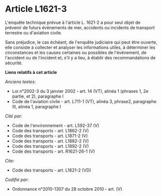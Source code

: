 # Article L1621-3

L'enquête technique prévue à l'article L. 1621-2 a pour seul objet de prévenir de futurs événements de mer, accidents ou
incidents de transport terrestre ou d'aviation civile. 

Sans préjudice, le cas échéant, de l'enquête judiciaire qui peut être ouverte, elle consiste à collecter et analyser les
informations utiles, à déterminer les circonstances et les causes certaines ou possibles de l'événement, de l'accident ou de
l'incident et, s'il y a lieu, à établir des recommandations de sécurité.

**Liens relatifs à cet article**

_Anciens textes_:

  - Loi n°2002-3 du 3 janvier 2002 - art. 14 (VT), alinéa 1 (phrases 1, 2e partie, et 2), paragraphe I
  - Code de l'aviation civile - art. L711-1 (VT), alinéa 3, phrase2, paragraphe III, alinéa 1, paragraphe I

_Cité par_:

  - Code de l'environnement - art. L592-37 (V)
  - Code des transports - art. L1862-2 (V)
  - Code des transports - art. L1871-2 (V)
  - Code des transports - art. L1882-2 (V)
  - Code des transports - art. L1892-2 (V)
  - Code des transports - art. R1621-26-1 (V)

_Cite_:

  - Code des transports - art. L1621-2 (VD)

_Codifié par_:

  - Ordonnance n°2010-1307 du 28 octobre 2010 - art. (V)
